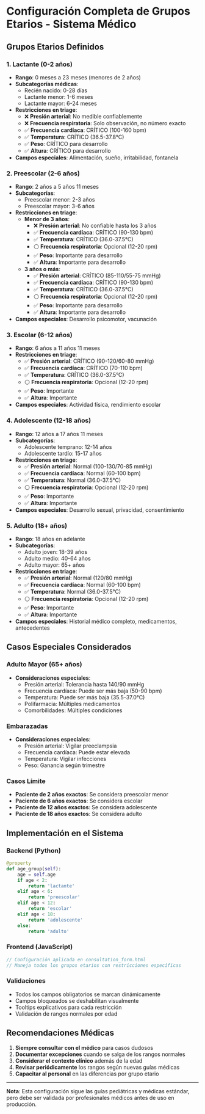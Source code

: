 # Configuración Completa de Grupos Etarios - Sistema Médico

## Grupos Etarios Definidos

### 1. **Lactante (0-2 años)**
- **Rango**: 0 meses a 23 meses (menores de 2 años)
- **Subcategorías médicas**:
  - Recién nacido: 0-28 días
  - Lactante menor: 1-6 meses
  - Lactante mayor: 6-24 meses
- **Restricciones en triage**:
  - ❌ **Presión arterial**: No medible confiablemente
  - ❌ **Frecuencia respiratoria**: Solo observación, no número exacto
  - ✅ **Frecuencia cardíaca**: CRÍTICO (100-160 bpm)
  - ✅ **Temperatura**: CRÍTICO (36.5-37.8°C)
  - ✅ **Peso**: CRÍTICO para desarrollo
  - ✅ **Altura**: CRÍTICO para desarrollo
- **Campos especiales**: Alimentación, sueño, irritabilidad, fontanela

### 2. **Preescolar (2-6 años)**
- **Rango**: 2 años a 5 años 11 meses
- **Subcategorías**:
  - Preescolar menor: 2-3 años
  - Preescolar mayor: 3-6 años
- **Restricciones en triage**:
  - **Menor de 3 años**:
    - ❌ **Presión arterial**: No confiable hasta los 3 años
    - ✅ **Frecuencia cardíaca**: CRÍTICO (90-130 bpm)
    - ✅ **Temperatura**: CRÍTICO (36.0-37.5°C)
    - ⚪ **Frecuencia respiratoria**: Opcional (12-20 rpm)
    - ✅ **Peso**: Importante para desarrollo
    - ✅ **Altura**: Importante para desarrollo
  - **3 años o más**:
    - ✅ **Presión arterial**: CRÍTICO (85-110/55-75 mmHg)
    - ✅ **Frecuencia cardíaca**: CRÍTICO (90-130 bpm)
    - ✅ **Temperatura**: CRÍTICO (36.0-37.5°C)
    - ⚪ **Frecuencia respiratoria**: Opcional (12-20 rpm)
    - ✅ **Peso**: Importante para desarrollo
    - ✅ **Altura**: Importante para desarrollo
- **Campos especiales**: Desarrollo psicomotor, vacunación

### 3. **Escolar (6-12 años)**
- **Rango**: 6 años a 11 años 11 meses
- **Restricciones en triage**:
  - ✅ **Presión arterial**: CRÍTICO (90-120/60-80 mmHg)
  - ✅ **Frecuencia cardíaca**: CRÍTICO (70-110 bpm)
  - ✅ **Temperatura**: CRÍTICO (36.0-37.5°C)
  - ⚪ **Frecuencia respiratoria**: Opcional (12-20 rpm)
  - ✅ **Peso**: Importante
  - ✅ **Altura**: Importante
- **Campos especiales**: Actividad física, rendimiento escolar

### 4. **Adolescente (12-18 años)**
- **Rango**: 12 años a 17 años 11 meses
- **Subcategorías**:
  - Adolescente temprano: 12-14 años
  - Adolescente tardío: 15-17 años
- **Restricciones en triage**:
  - ✅ **Presión arterial**: Normal (100-130/70-85 mmHg)
  - ✅ **Frecuencia cardíaca**: Normal (60-100 bpm)
  - ✅ **Temperatura**: Normal (36.0-37.5°C)
  - ⚪ **Frecuencia respiratoria**: Opcional (12-20 rpm)
  - ✅ **Peso**: Importante
  - ✅ **Altura**: Importante
- **Campos especiales**: Desarrollo sexual, privacidad, consentimiento

### 5. **Adulto (18+ años)**
- **Rango**: 18 años en adelante
- **Subcategorías**:
  - Adulto joven: 18-39 años
  - Adulto medio: 40-64 años
  - Adulto mayor: 65+ años
- **Restricciones en triage**:
  - ✅ **Presión arterial**: Normal (120/80 mmHg)
  - ✅ **Frecuencia cardíaca**: Normal (60-100 bpm)
  - ✅ **Temperatura**: Normal (36.0-37.5°C)
  - ⚪ **Frecuencia respiratoria**: Opcional (12-20 rpm)
  - ✅ **Peso**: Importante
  - ✅ **Altura**: Importante
- **Campos especiales**: Historial médico completo, medicamentos, antecedentes

## Casos Especiales Considerados

### Adulto Mayor (65+ años)
- **Consideraciones especiales**:
  - Presión arterial: Tolerancia hasta 140/90 mmHg
  - Frecuencia cardíaca: Puede ser más baja (50-90 bpm)
  - Temperatura: Puede ser más baja (35.5-37.0°C)
  - Polifarmacia: Múltiples medicamentos
  - Comorbilidades: Múltiples condiciones

### Embarazadas
- **Consideraciones especiales**:
  - Presión arterial: Vigilar preeclampsia
  - Frecuencia cardíaca: Puede estar elevada
  - Temperatura: Vigilar infecciones
  - Peso: Ganancia según trimestre

### Casos Límite
- **Paciente de 2 años exactos**: Se considera preescolar menor
- **Paciente de 6 años exactos**: Se considera escolar
- **Paciente de 12 años exactos**: Se considera adolescente
- **Paciente de 18 años exactos**: Se considera adulto

## Implementación en el Sistema

### Backend (Python)
```python
@property
def age_group(self):
    age = self.age
    if age < 2:
        return 'lactante'
    elif age < 6:
        return 'preescolar'
    elif age < 12:
        return 'escolar'
    elif age < 18:
        return 'adolescente'
    else:
        return 'adulto'
```

### Frontend (JavaScript)
```javascript
// Configuración aplicada en consultation_form.html
// Maneja todos los grupos etarios con restricciones específicas
```

### Validaciones
- Todos los campos obligatorios se marcan dinámicamente
- Campos bloqueados se deshabilitan visualmente
- Tooltips explicativos para cada restricción
- Validación de rangos normales por edad

## Recomendaciones Médicas

1. **Siempre consultar con el médico** para casos dudosos
2. **Documentar excepciones** cuando se salga de los rangos normales
3. **Considerar el contexto clínico** además de la edad
4. **Revisar periódicamente** los rangos según nuevas guías médicas
5. **Capacitar al personal** en las diferencias por grupo etario

---

**Nota**: Esta configuración sigue las guías pediátricas y médicas estándar, pero debe ser validada por profesionales médicos antes de uso en producción.
